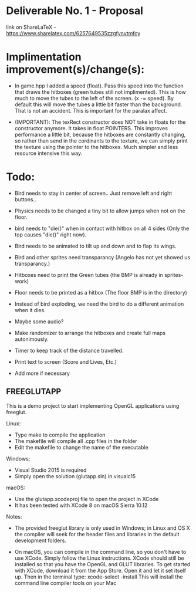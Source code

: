 # Deliverable No. 1 - Proposal

link on ShareLaTeX - https://www.sharelatex.com/6257649535zzgfynvtmfcy

# Implimentation improvement(s)/change(s):

- In game.hpp I added a speed (float). Pass this speed into the function that draws the hitboxes (green tubes still not implimented). This is how much to move the tubes to the left of the screen. (x -= speed). By default this will move the tubes a little bit faster than the background. That is not an accident. This is important for the paralax affect. 

- (IMPORTANT): The texRect constructor does NOT take in floats for the constructor anymore. It takes in float POINTERS. This improves performance a little bit, because the hitboxes are constantly changing, so rather than send in the cordinants to the texture, we can simply print the texture using the pointer to the hitboxes. Much simpler and less resource intensive this way.

# Todo:

- Bird needs to stay in center of screen.. Just remove left and right buttons..

- Physics needs to be changed a tiny bit to allow jumps when not on the floor.

- bird needs to "die()" when in contact with hitbox on all 4 sides (Only the top causes "die()" right now).

- Bird needs to be animated to tilt up and down and to flap its wings.

- Bird and other sprites need transparancy (Angelo has not yet showed us transparancy.)

- Hitboxes need to print the Green tubes (the BMP is already in sprites-work)

- Floor needs to be printed as a hitbox (The floor BMP is in the directory)

- Instead of bird exploding, we need the bird to do a different animation when it dies.

- Maybe some audio?

- Make randomizer to arrange the hitboxes and create full maps autonimously.

- Timer to keep track of the distance travelled.

- Print text to screen (Score and Lives, Etc.)

- Add more if necessary


FREEGLUTAPP
-----------

This is a demo project to start implementing OpenGL applications
using freeglut. 

Linux:
 - Type make to compile the application
 - The makefile will compile all .cpp files in the folder
 - Edit the makefile to change the name of the executable

Windows:
 - Visual Studio 2015 is required 
 - Simply open the solution (glutapp.sln) in visualc15
 
macOS:
 - Use the glutapp.xcodeproj file to open the project in XCode
 - It has been tested with XCode 8 on macOS Sierra 10.12


Notes:
 - The provided freeglut library is only used in Windows; 
   in Linux and OS X the compiler will seek for the header
   files and libraries in the default development folders.
   
 - On macOS, you can compile in the command line, so you don't
   have to use XCode. Simply follow the Linux instructions. 
   XCode should still be installed so that you have the OpenGL
   and GLUT libraries. To get started with XCode, download it
   from the App Store. Open it and let it set itself up. Then
   in the terminal type: xcode-select -install
   This will install the command line compiler tools on your Mac
